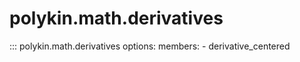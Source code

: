 # polykin.math.derivatives

::: polykin.math.derivatives
    options:
        members:
            - derivative_centered
